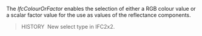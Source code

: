 The _IfcColourOrFactor_ enables the selection of either a RGB colour value or a scalar factor value for the use as values of the reflectance components.

> HISTORY&nbsp; New select type in IFC2x2.
